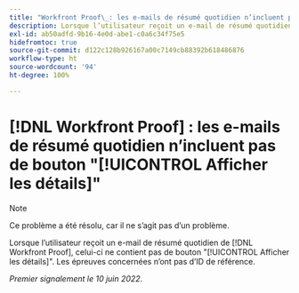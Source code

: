 ```yaml
---
title: "Workfront Proof\_: les e-mails de résumé quotidien n’incluent pas de bouton “Afficher les détails”"
description: Lorsque l’utilisateur reçoit un e-mail de résumé quotidien de Proof, celui-ci ne contient pas de bouton "Afficher les détails". Les épreuves concernées n’ont pas d’ID de référence.
exl-id: ab50adfd-9b16-4e0d-abe1-c0a6c34f75e5
hidefromtoc: true
source-git-commit: d122c128b926167a00c7149cb88392b618486876
workflow-type: ht
source-wordcount: '94'
ht-degree: 100%

---
```


# [!DNL Workfront Proof] : les e-mails de résumé quotidien n’incluent pas de bouton &quot;[!UICONTROL Afficher les détails]&quot;

>[!NOTE]
>
>Ce problème a été résolu, car il ne s’agit pas d’un problème.

Lorsque l’utilisateur reçoit un e-mail de résumé quotidien de [!DNL Workfront Proof], celui-ci ne contient pas de bouton &quot;[!UICONTROL Afficher les détails]&quot;. Les épreuves concernées n’ont pas d’ID de référence.

_Premier signalement le 10 juin 2022._
